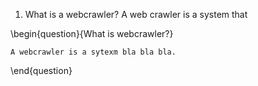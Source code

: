 

1. What is a webcrawler?
A web crawler is a system that 

\begin{question}{What is webcrawler?}

    A webcrawler is a sytexm bla bla bla.

\end{question}